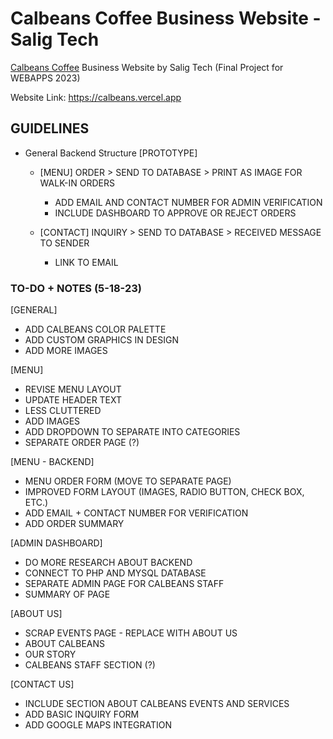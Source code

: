 # Calbeans Coffee Business Website - Salig Tech

[Calbeans Coffee](https://www.facebook.com/calbeanscoffee) Business Website by Salig Tech (Final Project for WEBAPPS 2023)

Website Link: https://calbeans.vercel.app

## GUIDELINES

- General Backend Structure [PROTOTYPE]

  - [MENU] ORDER > SEND TO DATABASE > PRINT AS IMAGE FOR WALK-IN ORDERS

    - ADD EMAIL AND CONTACT NUMBER FOR ADMIN VERIFICATION
    - INCLUDE DASHBOARD TO APPROVE OR REJECT ORDERS

  - [CONTACT] INQUIRY > SEND TO DATABASE > RECEIVED MESSAGE TO SENDER
    - LINK TO EMAIL

### TO-DO + NOTES (5-18-23)

[GENERAL]

- ADD CALBEANS COLOR PALETTE
- ADD CUSTOM GRAPHICS IN DESIGN
- ADD MORE IMAGES

[MENU]

- REVISE MENU LAYOUT
- UPDATE HEADER TEXT
- LESS CLUTTERED
- ADD IMAGES
- ADD DROPDOWN TO SEPARATE INTO CATEGORIES
- SEPARATE ORDER PAGE (?)

[MENU - BACKEND]

- MENU ORDER FORM (MOVE TO SEPARATE PAGE)
- IMPROVED FORM LAYOUT (IMAGES, RADIO BUTTON, CHECK BOX, ETC.)
- ADD EMAIL + CONTACT NUMBER FOR VERIFICATION
- ADD ORDER SUMMARY

[ADMIN DASHBOARD]

- DO MORE RESEARCH ABOUT BACKEND
- CONNECT TO PHP AND MYSQL DATABASE
- SEPARATE ADMIN PAGE FOR CALBEANS STAFF
- SUMMARY OF PAGE

[ABOUT US]

- SCRAP EVENTS PAGE - REPLACE WITH ABOUT US
- ABOUT CALBEANS
- OUR STORY
- CALBEANS STAFF SECTION (?)

[CONTACT US]

- INCLUDE SECTION ABOUT CALBEANS EVENTS AND SERVICES
- ADD BASIC INQUIRY FORM
- ADD GOOGLE MAPS INTEGRATION
